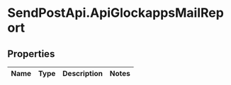 # SendPostApi.ApiGlockappsMailReport

## Properties
Name | Type | Description | Notes
------------ | ------------- | ------------- | -------------


